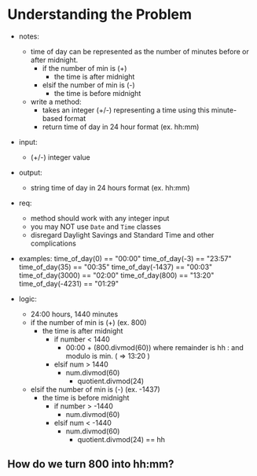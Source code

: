 # Understanding the Problem
- notes:
  - time of day can be represented as the number of minutes before or after midnight.
    - if the number of min is (+)
      - the time is after midnight
    - elsif the number of min is (-)
      - the time is before midnight
  - write a method:
    - takes an integer (+/-) representing a time using this minute-based format
    - return time of day in 24 hour format (ex. hh:mm)

- input:
  - (+/-) integer value
- output:
  - string time of day in 24 hours format (ex. hh:mm)

- req:
  - method should work with any integer input
  - you may NOT use `Date` and `Time` classes
  - disregard Daylight Savings and Standard Time and other complications

- examples:
time_of_day(0) == "00:00"
time_of_day(-3) == "23:57"
time_of_day(35) == "00:35"
time_of_day(-1437) == "00:03"
time_of_day(3000) == "02:00"
time_of_day(800) == "13:20"
time_of_day(-4231) == "01:29"

- logic:
  - 24:00 hours, 1440 minutes
  - if the number of min is (+) (ex. 800)
    - the time is after midnight
      - if number < 1440 
        - 00:00 + (800.divmod(60)) where remainder is hh : and modulo is min. ( => 13:20 ) 
      - elsif num > 1440
        - num.divmod(60)
          - quotient.divmod(24)
  - elsif the number of min is (-) (ex. -1437) 
    - the time is before midnight
      - if number > -1440
        - num.divmod(60)
      - elsif num < -1440
        - num.divmod(60) 
          - quotient.divmod(24) == hh


## How do we turn 800 into hh:mm?
